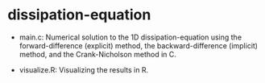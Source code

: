 dissipation-equation
====================

- main.c: Numerical solution to the 1D dissipation-equation using the forward-difference (explicit) method, the backward-difference (implicit) method, and the Crank-Nicholson method in C. 

- visualize.R: Visualizing the results in R.

